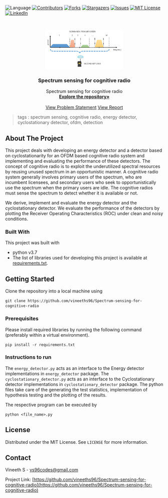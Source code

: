  ![Language](https://img.shields.io/badge/language-python--3.7-blue) [![Contributors][contributors-shield]][contributors-url] [![Forks][forks-shield]][forks-url] [![Stargazers][stars-shield]][stars-url] [![Issues][issues-shield]][issues-url] [![MIT License][license-shield]][license-url] [![LinkedIn][linkedin-shield]][linkedin-url]

<!-- PROJECT LOGO -->
<br />

<p align="center">
  <a href="https://github.com/vineeths96/Spectrum-sensing-for-cognitive-radio">
    <img src="results/logo.png" alt="Logo" width="250" height="125">
  </a>
  <h3 align="center">Spectrum sensing for cognitive radio</h3>
  <p align="center">
    Spectrum sensing for cognitive radio
    <br />
    <a href=https://github.com/vineeths96/Spectrum-sensing-for-cognitive-radio><strong>Explore the repository»</strong></a>
    <br />
    <br />
    <a href=https://github.com/vineeths96/Spectrum-sensing-for-cognitive-radio/blob/master/Problem%20statement.pdf>View Problem Statement</a>
    <a href=https://github.com/vineeths96/Spectrum-sensing-for-cognitive-radio/blob/master/results/report.pdf>View Report</a>
  </p>



</p>

> tags : spectrum sensing, cognitive radio, energy detector, cyclostationary detector, ofdm, detection



<!-- ABOUT THE PROJECT -->
## About The Project

This project deals with developing an energy detector and a detector based on cyclostationarity for an OFDM based cognitive radio system and implementing and evaluating the performance of these detectors. The concept of cognitive radio is to exploit the underutilized spectral resources by reusing unused spectrum in an opportunistic manner. A cognitive radio system generally involves primary users of the spectrum, who are incumbent licensees, and secondary users who seek to opportunistically use the spectrum when the primary users are idle. The cognitive radios must sense the spectrum to detect whether it is available or not.

We derive, implement and evaluate the energy detector and the cyclostationary detector. We evaluate the performance of the detectors by plotting the Receiver Operating Characteristics (ROC) under clean and noisy conditions.

### Built With
This project was built with 

* python v3.7
* The list of libraries used for developing this project is available at [requirements.txt](requirements.txt).



<!-- GETTING STARTED -->

## Getting Started

Clone the repository into a local machine using

```shell
git clone https://github.com/vineeths96/Spectrum-sensing-for-cognitive-radio
```

### Prerequisites

Please install required libraries by running the following command (preferably within a virtual environment).

```shell
pip install -r requirements.txt
```



### Instructions to run

The `energy_detector.py` acts as an interface to the Energy detector implementations in `energy_detector` package. The `cyclostationary_detector.py` acts as an interface to the Cyclostationary detector implementations in `cyclostationary_detector` package. The python files take care of the generating the test statistics, implementation of hypothesis testing and the plotting of the results.

The respective program can be executed by

```shell
python <file_name>.py
```



<!-- LICENSE -->

## License

Distributed under the MIT License. See `LICENSE` for more information.



<!-- CONTACT -->
## Contact

Vineeth S - vs96codes@gmail.com

Project Link: [https://github.com/vineeths96/Spectrum-sensing-for-cognitive-radio](https://github.com/vineeths96/Spectrum-sensing-for-cognitive-radio)



<!-- MARKDOWN LINKS & IMAGES -->
<!-- https://www.markdownguide.org/basic-syntax/#reference-style-links -->

[contributors-shield]: https://img.shields.io/github/contributors/vineeths96/Spectrum-sensing-for-cognitive-radio.svg?style=flat-square
[contributors-url]: https://github.com/vineeths96/Spectrum-sensing-for-cognitive-radio/graphs/contributors
[forks-shield]: https://img.shields.io/github/forks/vineeths96/Spectrum-sensing-for-cognitive-radio.svg?style=flat-square
[forks-url]: https://github.com/vineeths96/Spectrum-sensing-for-cognitive-radio/network/members
[stars-shield]: https://img.shields.io/github/stars/vineeths96/Spectrum-sensing-for-cognitive-radio.svg?style=flat-square
[stars-url]: https://github.com/vineeths96/Spectrum-sensing-for-cognitive-radio/stargazers
[issues-shield]: https://img.shields.io/github/issues/vineeths96/Spectrum-sensing-for-cognitive-radio.svg?style=flat-square
[issues-url]: https://github.com/vineeths96/Spectrum-sensing-for-cognitive-radio/issues
[license-shield]: https://img.shields.io/badge/License-MIT-yellow.svg
[license-url]: https://github.com/vineeths96/Spectrum-sensing-for-cognitive-radio/blob/master/LICENSE
[linkedin-shield]: https://img.shields.io/badge/-LinkedIn-black.svg?style=flat-square&logo=linkedin&colorB=555
[linkedin-url]: https://linkedin.com/in/vineeths


